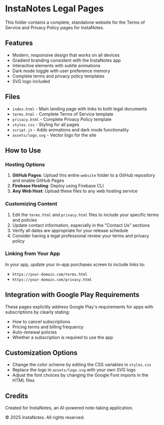 # InstaNotes Legal Pages

This folder contains a complete, standalone website for the Terms of Service and Privacy Policy pages for InstaNotes.

## Features

- Modern, responsive design that works on all devices
- Gradient branding consistent with the InstaNotes app
- Interactive elements with subtle animations
- Dark mode toggle with user preference memory
- Complete terms and privacy policy templates
- SVG logo included

## Files

- `index.html` - Main landing page with links to both legal documents
- `terms.html` - Complete Terms of Service template
- `privacy.html` - Complete Privacy Policy template
- `styles.css` - Styling for all pages
- `script.js` - Adds animations and dark mode functionality
- `assets/logo.svg` - Vector logo for the site

## How to Use

### Hosting Options

1. **GitHub Pages**: Upload this entire `website` folder to a GitHub repository and enable GitHub Pages
2. **Firebase Hosting**: Deploy using Firebase CLI
3. **Any Web Host**: Upload these files to any web hosting service

### Customizing Content

1. Edit the `terms.html` and `privacy.html` files to include your specific terms and policies
2. Update contact information, especially in the "Contact Us" sections
3. Verify all dates are appropriate for your release schedule
4. Consider having a legal professional review your terms and privacy policy

### Linking from Your App

In your app, update your in-app purchases screen to include links to:
- `https://your-domain.com/terms.html`
- `https://your-domain.com/privacy.html`

## Integration with Google Play Requirements

These pages explicitly address Google Play's requirements for apps with subscriptions by clearly stating:

- How to cancel subscriptions
- Pricing terms and billing frequency
- Auto-renewal policies
- Whether a subscription is required to use the app

## Customization Options

- Change the color scheme by editing the CSS variables in `styles.css`
- Replace the logo in `assets/logo.svg` with your own SVG logo
- Adjust the font choices by changing the Google Font imports in the HTML files

## Credits

Created for InstaNotes, an AI-powered note-taking application.

© 2025 InstaNotes. All rights reserved. 